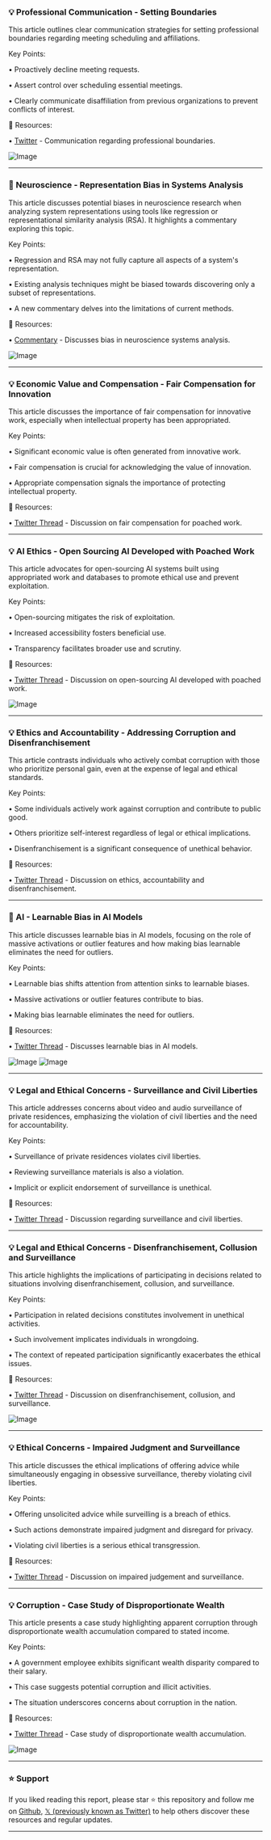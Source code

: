### 💡 Professional Communication - Setting Boundaries

This article outlines clear communication strategies for setting professional boundaries regarding meeting scheduling and affiliations.

Key Points:

•  Proactively decline meeting requests.


•  Assert control over scheduling essential meetings.


•  Clearly communicate disaffiliation from previous organizations to prevent conflicts of interest.


🔗 Resources:

• [Twitter](https://x.com/C4COMPUTATION/status/1952878267469639796) - Communication regarding professional boundaries.

![Image](https://pbs.twimg.com/media/GxoEV8CawAYsEmI?format=jpg&name=small)


---
### 🤖 Neuroscience - Representation Bias in Systems Analysis

This article discusses potential biases in neuroscience research when analyzing system representations using tools like regression or representational similarity analysis (RSA).  It highlights a commentary exploring this topic.

Key Points:

•  Regression and RSA may not fully capture all aspects of a system's representation.


•  Existing analysis techniques might be biased towards discovering only a subset of representations.


•  A new commentary delves into the limitations of current methods.


🔗 Resources:

• [Commentary](https://x.com/AndrewLampinen/status/1952740409379328206) - Discusses bias in neuroscience systems analysis.

![Image](https://pbs.twimg.com/media/GxmCufKbUAAoj9k?format=jpg&name=small)


---
### 💡 Economic Value and Compensation - Fair Compensation for Innovation

This article discusses the importance of fair compensation for innovative work, especially when intellectual property has been appropriated.

Key Points:

• Significant economic value is often generated from innovative work.


•  Fair compensation is crucial for acknowledging the value of innovation.


•  Appropriate compensation signals the importance of protecting intellectual property.


🔗 Resources:

• [Twitter Thread](https://x.com/C4COMPUTATION/status/1930731489945338103) - Discussion on fair compensation for poached work.


---
### 💡 AI Ethics - Open Sourcing AI Developed with Poached Work

This article advocates for open-sourcing AI systems built using appropriated work and databases to promote ethical use and prevent exploitation.

Key Points:

• Open-sourcing mitigates the risk of exploitation.


• Increased accessibility fosters beneficial use.


• Transparency facilitates broader use and scrutiny.


🔗 Resources:

• [Twitter Thread](https://x.com/C4COMPUTATION/status/1911083398204121585) - Discussion on open-sourcing AI developed with poached work.

![Image](https://pbs.twimg.com/media/GoWHtahW8AA0cUM?format=jpg&name=small)


---
### 💡 Ethics and Accountability - Addressing Corruption and Disenfranchisement

This article contrasts individuals who actively combat corruption with those who prioritize personal gain, even at the expense of legal and ethical standards.

Key Points:

• Some individuals actively work against corruption and contribute to public good.


• Others prioritize self-interest regardless of legal or ethical implications.


•  Disenfranchisement is a significant consequence of unethical behavior.


🔗 Resources:

• [Twitter Thread](https://x.com/C4COMPUTATION/status/1933513806795452808) - Discussion on ethics, accountability and disenfranchisement.


---
### 🤖 AI - Learnable Bias in AI Models

This article discusses learnable bias in AI models, focusing on the role of massive activations or outlier features and how making bias learnable eliminates the need for outliers.


Key Points:

• Learnable bias shifts attention from attention sinks to learnable biases.


•  Massive activations or outlier features contribute to bias.


• Making bias learnable eliminates the need for outliers.


🔗 Resources:

• [Twitter Thread](https://x.com/gu_xiangming/status/1952853188366701004) - Discusses learnable bias in AI models.

![Image](https://pbs.twimg.com/media/GxnHM-6W4AAOqQS?format=medium)
![Image](https://pbs.twimg.com/media/GxnHOFeWsAE2CKg?format=png&name=small)


---
### 💡 Legal and Ethical Concerns - Surveillance and Civil Liberties

This article addresses concerns about video and audio surveillance of private residences, emphasizing the violation of civil liberties and the need for accountability.

Key Points:

•  Surveillance of private residences violates civil liberties.


•  Reviewing surveillance materials is also a violation.


•  Implicit or explicit endorsement of surveillance is unethical.


🔗 Resources:

• [Twitter Thread](https://x.com/C4COMPUTATION/status/1925930622070948068) - Discussion regarding surveillance and civil liberties.


---
### 💡 Legal and Ethical Concerns - Disenfranchisement, Collusion and Surveillance

This article highlights the implications of participating in decisions related to situations involving disenfranchisement, collusion, and surveillance.

Key Points:

• Participation in related decisions constitutes involvement in unethical activities.


•  Such involvement implicates individuals in wrongdoing.


•  The context of repeated participation significantly exacerbates the ethical issues.


🔗 Resources:

• [Twitter Thread](https://x.com/C4COMPUTATION/status/1925185338294796350) - Discussion on disenfranchisement, collusion, and surveillance.

![Image](https://pbs.twimg.com/media/GrehqLDbsAA9Frh?format=jpg&name=small)


---
### 💡 Ethical Concerns - Impaired Judgment and Surveillance

This article discusses the ethical implications of offering advice while simultaneously engaging in obsessive surveillance, thereby violating civil liberties.

Key Points:

• Offering unsolicited advice while surveilling is a breach of ethics.


• Such actions demonstrate impaired judgment and disregard for privacy.


•  Violating civil liberties is a serious ethical transgression.


🔗 Resources:

• [Twitter Thread](https://x.com/C4COMPUTATION/status/1951789854905573662) - Discussion on impaired judgement and surveillance.


---
### 💡 Corruption - Case Study of Disproportionate Wealth

This article presents a case study highlighting apparent corruption through disproportionate wealth accumulation compared to stated income.

Key Points:

• A government employee exhibits significant wealth disparity compared to their salary.


•  This case suggests potential corruption and illicit activities.


•  The situation underscores concerns about corruption in the nation.


🔗 Resources:

• [Twitter Thread](https://x.com/IndianGems_/status/1951516587707519271) - Case study of disproportionate wealth accumulation.

![Image](https://pbs.twimg.com/media/GxUt_nEXUAAQNVg?format=jpg&name=small)


---

### ⭐️ Support

If you liked reading this report, please star ⭐️ this repository and follow me on [Github](https://github.com/Drix10), [𝕏 (previously known as Twitter)](https://x.com/DRIX_10_) to help others discover these resources and regular updates.

---